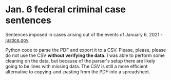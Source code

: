 # Jan. 6 federal criminal case sentences
Sentences imposed in cases arising out of the events of January 6, 2021 - [justice.gov](https://www.justice.gov/usao-dc/media/1331746/dl?inline)

Python code to parse the PDF and export it to a CSV. Please, please, please
do not use the CSV **without verifying the data.** I was able to perform some
cleaning on the data, but because of the parser's setup there are likely going
to be lines with missing data. The CSV is still a more efficient alternative to
copying-and-pasting from the PDF into a spreadsheet.